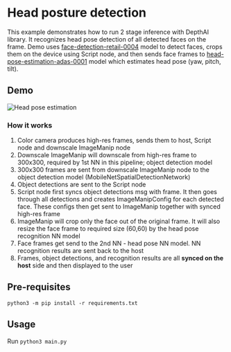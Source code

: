 # Head posture detection

This example demonstrates how to run 2 stage inference with DepthAI library.
It recognizes head pose detection of all detected faces on the frame. Demo uses [face-detection-retail-0004](https://docs.openvino.ai/2021.4/omz_models_model_face_detection_retail_0004.html) model to detect faces, crops them on the device using Script node, and then sends face frames to [head-pose-estimation-adas-0001](https://docs.openvino.ai/2021.4/omz_models_model_head_pose_estimation_adas_0001.html) model which estimates head pose (yaw, pitch, tilt).

## Demo

![Head pose estimation](https://user-images.githubusercontent.com/18037362/159127397-f75a96a9-f699-4bc8-bb54-39f998c044be.png)

### How it works

1. Color camera produces high-res frames, sends them to host, Script node and downscale ImageManip node
2. Downscale ImageManip will downscale from high-res frame to 300x300, required by 1st NN in this pipeline; object detection model
3. 300x300 frames are sent from downscale ImageManip node to the object detection model (MobileNetSpatialDetectionNetwork)
4. Object detections are sent to the Script node
5. Script node first syncs object detections msg with frame. It then goes through all detections and creates ImageManipConfig for each detected face. These configs then get sent to ImageManip together with synced high-res frame
6. ImageManip will crop only the face out of the original frame. It will also resize the face frame to required size (60,60) by the head pose recognition NN model
7. Face frames get send to the 2nd NN - head pose NN model. NN recognition results are sent back to the host
8. Frames, object detections, and recognition results are all **synced on the host** side and then displayed to the user

## Pre-requisites

```
python3 -m pip install -r requirements.txt
```

## Usage

Run `python3 main.py`
